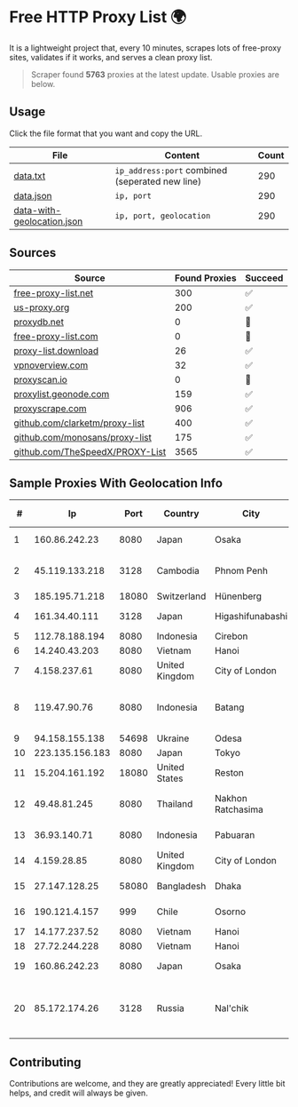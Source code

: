 
# Free HTTP Proxy List 🌍

It is a lightweight project that, every 10 minutes, scrapes lots of free-proxy sites, validates if it works, and serves a clean proxy list.


> Scraper found **5763** proxies at the latest update. Usable proxies are below.

## Usage

Click the file format that you want and copy the URL.


|File|Content|Count|
|----|-------|-----|
|[data.txt](https://raw.githubusercontent.com/themiralay/Proxy-List-World/master/data.txt)|`ip_address:port` combined (seperated new line)|290|
|[data.json](https://raw.githubusercontent.com/themiralay/Proxy-List-World/master/data.json)|`ip, port`|290|
|[data-with-geolocation.json](https://raw.githubusercontent.com/themiralay/Proxy-List-World/master/data-with-geolocation.json)|`ip, port, geolocation`|290|

## Sources

|Source|Found Proxies|Succeed|
|------|-------------|-------|
|[free-proxy-list.net](https://free-proxy-list.net)|300|✅|
|[us-proxy.org](https://www.us-proxy.org)|200|✅|
|[proxydb.net](http://proxydb.net)|0|🚫|
|[free-proxy-list.com](https://free-proxy-list.com/?page=&port=&type%5B%5D=http&type%5B%5D=https&up_time=0&search=Search)|0|🚫|
|[proxy-list.download](https://www.proxy-list.download/HTTP)|26|✅|
|[vpnoverview.com](https://vpnoverview.com/privacy/anonymous-browsing/free-proxy-servers)|32|✅|
|[proxyscan.io](https://www.proxyscan.io)|0|🚫|
|[proxylist.geonode.com](https://proxylist.geonode.com/api/proxy-list?limit=300&page=1&sort_by=lastChecked&sort_type=desc&protocols=http,https)|159|✅|
|[proxyscrape.com](https://api.proxyscrape.com/v2/?request=displayproxies&protocol=http&timeout=10000&country=all&ssl=all&anonymity=all)|906|✅|
|[github.com/clarketm/proxy-list](https://raw.githubusercontent.com/clarketm/proxy-list/master/proxy-list-raw.txt)|400|✅|
|[github.com/monosans/proxy-list](https://raw.githubusercontent.com/monosans/proxy-list/main/proxies/http.txt)|175|✅|
|[github.com/TheSpeedX/PROXY-List](https://raw.githubusercontent.com/TheSpeedX/PROXY-List/master/http.txt)|3565|✅|


## Sample Proxies With Geolocation Info

|#|Ip|Port|Country|City|Internet Service Provider|
|-|--|----|-------|----|-------------------------|
|1|160.86.242.23|8080|Japan|Osaka|Sony Network Communications Inc|
|2|45.119.133.218|3128|Cambodia|Phnom Penh|VIETTEL (CAMBODIA) PTE., LTD|
|3|185.195.71.218|18080|Switzerland|Hünenberg|Datasource AG|
|4|161.34.40.111|3128|Japan|Higashifunabashi|NTT PC Communications, Inc.|
|5|112.78.188.194|8080|Indonesia|Cirebon|BIZNET|
|6|14.240.43.203|8080|Vietnam|Hanoi|VNPT|
|7|4.158.237.61|8080|United Kingdom|City of London|Microsoft Corporation|
|8|119.47.90.76|8080|Indonesia|Batang|PT. JAWA POS NATIONAL NETWORK MEDIALINK|
|9|94.158.155.138|54698|Ukraine|Odesa|Comfo LTD|
|10|223.135.156.183|8080|Japan|Tokyo|So-net Corporation|
|11|15.204.161.192|18080|United States|Reston|OVH SAS|
|12|49.48.81.245|8080|Thailand|Nakhon Ratchasima|Triple T Broadband Public Company Limited|
|13|36.93.140.71|8080|Indonesia|Pabuaran|Telekomunikasi Indonesia|
|14|4.159.28.85|8080|United Kingdom|City of London|Microsoft Corporation|
|15|27.147.128.25|58080|Bangladesh|Dhaka|Link3 Technologies Limited|
|16|190.121.4.157|999|Chile|Osorno|Telefonica del Sur S.A.|
|17|14.177.237.52|8080|Vietnam|Hanoi|VNPT|
|18|27.72.244.228|8080|Vietnam|Hanoi|Newass2011xDSLHN|
|19|160.86.242.23|8080|Japan|Osaka|Sony Network Communications Inc|
|20|85.172.174.26|3128|Russia|Nal'chik|FGBOU VPO Kabardino-Balkarian State University named after H.M.Berbekov|



## Contributing

Contributions are welcome, and they are greatly appreciated! Every
little bit helps, and credit will always be given.

